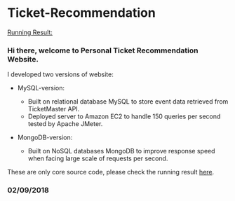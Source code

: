 # Ticket-Recommendation

[Running Result:](https://youtu.be/4iMDEmIGyKc)

### Hi there, welcome to Personal Ticket Recommendation Website.

I developed two versions of website:

* MySQL-version: 
 
  * Built on relational database MySQL to store event data retrieved from TicketMaster API.
  * Deployed server to Amazon EC2 to handle 150 queries per second tested by Apache JMeter.

* MongoDB-version:
  * Built on NoSQL databases MongoDB to improve response speed when facing large scale of requests per second.

These are only core source code, please check the running result [here](https://youtu.be/4iMDEmIGyKc).

### 02/09/2018

